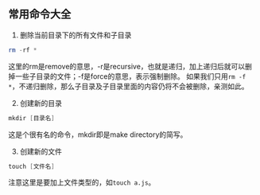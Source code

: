 ## 常用命令大全

1. 删除当前目录下的所有文件和子目录

```powershell
rm -rf *
```

这里的rm是remove的意思，-r是recursive，也就是递归，加上递归后就可以删掉一些子目录的文件；-f是force的意思，表示强制删除。
如果我们只用`rm -f *`，不递归删除，那么子目录及子目录里面的内容仍将不会被删除，亲测如此。

2. 创建新的目录

```powershell
mkdir [目录名]
```
这是个很有名的命令，mkdir即是make directory的简写。

3. 创建新的文件

```powershell
touch [文件名]
```

注意这里是要加上文件类型的，如`touch a.js`。